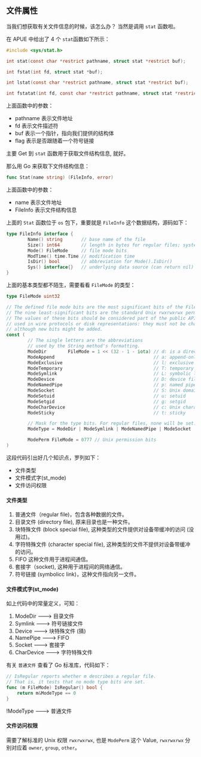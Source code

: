 ## 文件属性

当我们想获取有关文件信息的时候，该怎么办？ 当然是调用 `stat` 函数啦。

在 APUE 中给出了 4 个 `stat`函数如下所示：

``` c
#include <sys/stat.h>

int stat(const char *restrict pathname, struct stat *restrict buf);

int fstat(int fd, struct stat *buf);

int lstat(const char *restrict pathname, struct stat *restrict buf);

int fstatat(int fd, const char *restrict pathname, struct stat *restrict buf, int flag);
```

上面函数中的参数：
- pathname 表示文件地址
- fd 表示文件描述符 
- buf 表示一个指针，指向我们提供的结构体
- flag 表示是否跟随着一个符号链接

主要 Get 到 `stat` 函数用于获取文件结构信息, 就好。

那么用 Go 来获取下文件结构信息：

``` go
func Stat(name string) (FileInfo, error)
```

上面函数中的参数：
- name 表示文件地址
- FileInfo 表示文件结构信息

上面的 `Stat` 函数位于 `os` 包下，重要就是 `FileInfo` 这个数据结构，源码如下：

``` go
type FileInfo interface {
        Name() string       // base name of the file
        Size() int64        // length in bytes for regular files; system-dependent for others
        Mode() FileMode     // file mode bits
        ModTime() time.Time // modification time
        IsDir() bool        // abbreviation for Mode().IsDir()
        Sys() interface{}   // underlying data source (can return nil)
}
```

上面的基本类型都不陌生，需要看看 `FileMode` 的类型：

``` go
type FileMode uint32

// The defined file mode bits are the most significant bits of the FileMode.
// The nine least-significant bits are the standard Unix rwxrwxrwx permissions.
// The values of these bits should be considered part of the public API and may be 
// used in wire protocols or disk representations: they must not be changed,
// although new bits might be added.
const (
        // The single letters are the abbreviations
        // used by the String method's formatting.
        ModeDir        FileMode = 1 << (32 - 1 - iota) // d: is a directory
        ModeAppend                                     // a: append-only
        ModeExclusive                                  // l: exclusive use
        ModeTemporary                                  // T: temporary file; Plan 9 only
        ModeSymlink                                    // L: symbolic link
        ModeDevice                                     // D: device file
        ModeNamedPipe                                  // p: named pipe (FIFO)
        ModeSocket                                     // S: Unix domain socket
        ModeSetuid                                     // u: setuid
        ModeSetgid                                     // g: setgid
        ModeCharDevice                                 // c: Unix character device, when ModeDevice is set
        ModeSticky                                     // t: sticky

        // Mask for the type bits. For regular files, none will be set.
        ModeType = ModeDir | ModeSymlink | ModeNamedPipe | ModeSocket | ModeDevice

        ModePerm FileMode = 0777 // Unix permission bits
)
```

这段代码引出好几个知识点，罗列如下：
- 文件类型 
- 文件模式字(st_mode)
- 文件访问权限

#### 文件类型

1. 普通文件（regular file)，包含各种数据的文件。
2. 目录文件	(directory file), 原来目录也是一种文件。
3. 块特殊文件 (block special file), 这种类型的文件提供对设备带缓冲的访问 (没用过)。
4. 字符特殊文件 (character special file), 这种类型的文件不提供对设备带缓冲的访问。
5. FIFO 这种文件用于进程间通信。
6. 套接字（socket), 这种用于进程间的网络通信。
7. 符号链接 (symbolicc link)，这种文件指向另一文件。

#### 文件模式字(st_mode)

如上代码中的常量定义，可知：

1. ModeDir    ---> 目录文件
2. Symlink    ---> 符号链接文件
3. Device     ---> 块特殊文件 (猜)
4. NamePipe   ---> FIFO
5. Socket     ---> 套接字
6. CharDevice ---> 字符特殊文件

有关 `普通文件` 查看了 Go 标准库，代码如下：

``` go 
// IsRegular reports whether m describes a regular file.
// That is, it tests that no mode type bits are set.
func (m FileMode) IsRegular() bool {
	return m&ModeType == 0
}
```

!ModeType ---> 普通文件

#### 文件访问权限

需要了解标准的 Unix 权限 `rwxrwxrwx`, 也是 `ModePerm` 这个 Value, `rwxrwxrwx` 分别对应着 `owner`, `group`, `other`。  

